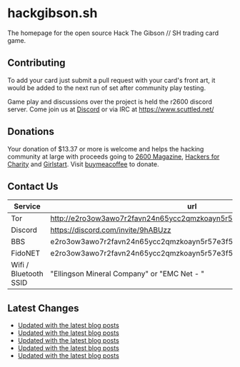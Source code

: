 # hackgibson.sh
The homepage for the open source Hack The Gibson // SH trading card game.


## Contributing

To add your card just submit a pull request with your card's front art, it would be added to the next run of set after community play testing.

Game play and discussions over the project is held the r2600 discord server. Come join us at [Discord](https://discord.com/invite/9hABUzz) or via IRC at https://www.scuttled.net/


## Donations

Your donation of $13.37 or more is welcome and helps the hacking community at large with proceeds going to [2600 Magazine](https://2600.com/), [Hackers for Charity](https://hackersforcharity.org) and [Girlstart](https://girlstart.org).  Visit [buymeacoffee](https://www.buymeacoffee.com/hackgibson.sh) to donate.


## Contact Us

Service | url
-|-
Tor | http://e2ro3ow3awo7r2favn24n65ycc2qmzkoayn5r57e3f56nvjwdcgg32ad.onion
Discord | https://discord.com/invite/9hABUzz
BBS | e2ro3ow3awo7r2favn24n65ycc2qmzkoayn5r57e3f56nvjwdcgg32ad.onion:23
FidoNET | e2ro3ow3awo7r2favn24n65ycc2qmzkoayn5r57e3f56nvjwdcgg32ad.onion:24554
Wifi / Bluetooth SSID | "Ellingson Mineral Company" or "EMC Net - <fidonet address>"

## Latest Changes
<!-- BLOG-POST-LIST:START -->
- [Updated with the latest blog posts](https://github.com/DFW2600/hackgibson.sh/commit/de52da2df4a7a5b547178dbab9a37c288af39c63)
- [Updated with the latest blog posts](https://github.com/DFW2600/hackgibson.sh/commit/e9531fa0f99393adc18fe75e453826826fe0748e)
- [Updated with the latest blog posts](https://github.com/DFW2600/hackgibson.sh/commit/93c5203730d9fc0bc46fa2a10fe7e80eafa4b5e1)
- [Updated with the latest blog posts](https://github.com/DFW2600/hackgibson.sh/commit/83785199b7f9e930a23ea08ed45ed7cce99d8037)
- [Updated with the latest blog posts](https://github.com/DFW2600/hackgibson.sh/commit/c5f928913b41865f3e6771fab4310ec2c097057a)
<!-- BLOG-POST-LIST:END -->
